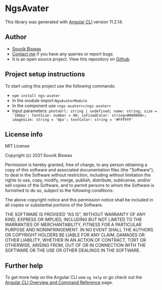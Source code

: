 # NgsAvater

This library was generated with [Angular CLI](https://github.com/angular/angular-cli) version 11.2.14.

## Author
- [Souvik Biswas](mailto:souvik.biswas1998@gmail.com)
- [Contact me](https://github.com/souvikbiswas1998) if you have any queries or report bugs
- It is an open source project. View this repository on [Github](https://github.com/souvikbiswas1998/ngs-avater).

## Project setup instructions
To start using this project use the following commands:

- `npm install ngs-avater`
- In the module import `NgsAvaterModule`
- In the component use `<ngs-avater></ngs-avater>`
- Input parameters: `photoUrl: string | undefined; name: string; size = '108px'; fontSize: number = 40; isFixedColor: string<#000000>; imageSize: string = '0px'; textColor: string = '#FFFFFF'`

## License info
MIT License

Copyright (c) 2021 Souvik Biswas

Permission is hereby granted, free of charge, to any person obtaining a copy
of this software and associated documentation files (the "Software"), to deal
in the Software without restriction, including without limitation the rights
to use, copy, modify, merge, publish, distribute, sublicense, and/or sell
copies of the Software, and to permit persons to whom the Software is
furnished to do so, subject to the following conditions:

The above copyright notice and this permission notice shall be included in all
copies or substantial portions of the Software.

THE SOFTWARE IS PROVIDED "AS IS", WITHOUT WARRANTY OF ANY KIND, EXPRESS OR
IMPLIED, INCLUDING BUT NOT LIMITED TO THE WARRANTIES OF MERCHANTABILITY,
FITNESS FOR A PARTICULAR PURPOSE AND NONINFRINGEMENT. IN NO EVENT SHALL THE
AUTHORS OR COPYRIGHT HOLDERS BE LIABLE FOR ANY CLAIM, DAMAGES OR OTHER
LIABILITY, WHETHER IN AN ACTION OF CONTRACT, TORT OR OTHERWISE, ARISING FROM,
OUT OF OR IN CONNECTION WITH THE SOFTWARE OR THE USE OR OTHER DEALINGS IN THE
SOFTWARE.

<!-- ## Code scaffolding

Run `ng generate component component-name --project ngs-avater` to generate a new component. You can also use `ng generate directive|pipe|service|class|guard|interface|enum|module --project ngs-avater`.
> Note: Don't forget to add `--project ngs-avater` or else it will be added to the default project in your `angular.json` file. 

## Build

Run `ng build ngs-avater` to build the project. The build artifacts will be stored in the `dist/` directory.

## Publishing

After building your library with `ng build ngs-avater`, go to the dist folder `cd dist/ngs-avater` and run `npm publish`.

## Running unit tests

Run `ng test ngs-avater` to execute the unit tests via [Karma](https://karma-runner.github.io). -->

## Further help

To get more help on the Angular CLI use `ng help` or go check out the [Angular CLI Overview and Command Reference](https://angular.io/cli) page.
